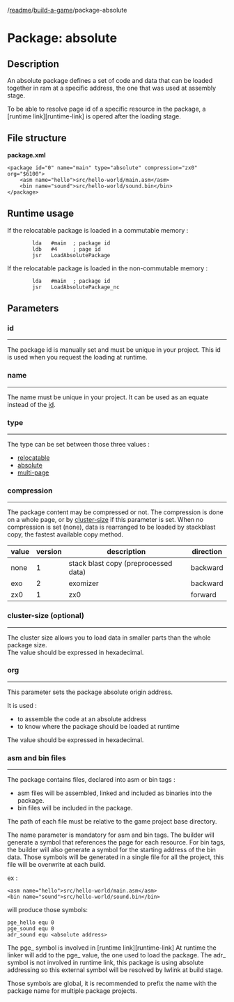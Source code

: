 /[readme]/[build-a-game]/package-absolute

# Package: absolute

## Description

An absolute package defines a set of code and data that can be loaded together in ram at a specific address, the one that was used at assembly stage.

To be able to resolve page id of a specific resource in the package, a [runtime link][runtime-link] is opered after the loading stage.

## File structure

**package.xml**

    <package id="0" name="main" type="absolute" compression="zx0" org="$6100">
        <asm name="hello">src/hello-world/main.asm</asm>
        <bin name="sound">src/hello-world/sound.bin</bin>
    </package>

## Runtime usage

If the relocatable package is loaded in a commutable memory :

            lda   #main  ; package id
            ldb   #4     ; page id
            jsr   LoadAbsolutePackage

If the relocatable package is loaded in the non-commutable memory :

            lda   #main  ; package id
            jsr   LoadAbsolutePackage_nc

## Parameters
### id
---

The package id is manually set and must be unique in your project.
This id is used when you request the loading at runtime.

### name
---

The name must be unique in your project. It can be used as an equate instead of the [id](#id).

### type
---

The type can be set between those three values :
- [relocatable][package-relocatable]
- [absolute][package-absolute]
- [multi-page][package-multi-page]

### compression
---

The package content may be compressed or not. The compression is done on a whole page, or by [cluster-size](#cluster-size) if this parameter is set.
When no compression is set (none), data is rearranged to be loaded by stackblast copy, the fastest available copy method.

value|version|description|direction
-|-|-|-
none|1|stack blast copy (preprocessed data)|backward
exo|2|exomizer|backward
zx0|1|zx0|forward

### cluster-size (optional)
---

The cluster size allows you to load data in smaller parts than the whole package size.  
The value should be expressed in hexadecimal.

### org
---

This parameter sets the package absolute origin address.

It is used :
- to assemble the code at an absolute address
- to know where the package should be loaded at runtime

The value should be expressed in hexadecimal.

### asm and bin files
----

The package contains files, declared into asm or bin tags :
- asm files will be assembled, linked and included as binaries into the package.
- bin files will be included in the package.

The path of each file must be relative to the game project base directory.  

The name parameter is mandatory for asm and bin tags. The builder will generate a symbol that references the page for each resource. For bin tags, the builder will also generate a symbol for the starting address of the bin data.
Those symbols will be generated in a single file for all the project, this file will be overwrite at each build.

ex :

    <asm name="hello">src/hello-world/main.asm</asm>
    <bin name="sound">src/hello-world/sound.bin</bin>

will produce those symbols:

    pge_hello equ 0
    pge_sound equ 0
    adr_sound equ <absolute address>

The pge_ symbol is involved in [runtime link][runtime-link]
At runtime the linker will add to the pge_ value, the one used to load the package.
The adr_ symbol is not involved in runtime link, this package is using absolute addressing so this external symbol will be resolved by lwlink at build stage.

Those symbols are global, it is recommended to prefix the name with the package name for multiple package projects.

[package-relocatable]: package-relocatable.md
[package-absolute]: package-absolute.md
[package-multi-page]: package-multi-page.md

[readme]: ../readme.md
[build-a-game]: build-a-game.md